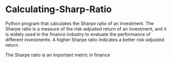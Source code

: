# Calculating-Sharp-Ratio

Python program that calculates the Sharpe ratio of an investment. The Sharpe ratio is a measure of the risk-adjusted return of an investment, and it is widely used in the finance industry to evaluate the performance of different investments. A higher Sharpe ratio indicates a better risk-adjusted return.

The Sharpe ratio is an important metric in finance
